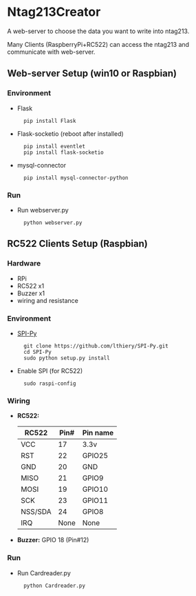 # Ntag213Creator

A web-server to choose the data you want to write into ntag213.

Many Clients (RaspberryPi+RC522) can access the ntag213 and communicate with web-server.

## Web-server Setup (win10 or Raspbian)

### Environment

* Flask

        pip install Flask

* Flask-socketio (reboot after installed)

        pip install eventlet
        pip install flask-socketio

* mysql-connector

        pip install mysql-connector-python

### Run

* Run webserver.py

        python webserver.py

## RC522 Clients Setup (Raspbian)

### Hardware

* RPi
* RC522 x1
* Buzzer x1
* wiring and resistance

### Environment

* [SPI-Py][1]
    
        git clone https://github.com/lthiery/SPI-Py.git
        cd SPI-Py
        sudo python setup.py install
        
* Enable SPI (for RC522)

        sudo raspi-config

### Wiring

* **RC522:**

    RC522 | Pin# | Pin name
    ---- | ---- | ----
    VCC | 17 | 3.3v
    RST | 22 | GPIO25
    GND | 20 | GND
    MISO| 21 | GPIO9
    MOSI| 19 | GPIO10
    SCK | 23 | GPIO11
    NSS/SDA | 24 | GPIO8
    IRQ | None| None

* **Buzzer:** GPIO 18 (Pin#12)

### Run

* Run Cardreader.py

        python Cardreader.py

[1]: https://github.com/lthiery/SPI-Py